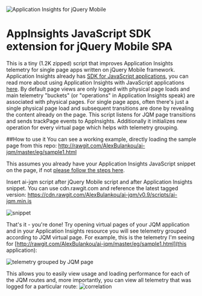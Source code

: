 ![Application Insights for jQuery Mobile](https://mljabq.dm2303.df.livefilestore.com/y3mwHJalZyMJrSdIWQU26XXZ4ZDwxQhrdKkmokBAULhk99_7IFbX6Ezbl6QgjVZl3hTt5FouvGr8uFIEDY8CvnmWbXU-lm7QQVsfuElJ6giKoUFeSvEoV6zmEQSBpTnYgTe3ayP08zUI5cuv5_KSQ85eg?width=256&height=141&cropmode=none)
# AppInsights JavaScript SDK extension for jQuery Mobile SPA
This is a tiny (1.2K zipped) script that improves Application Insights telemetry for single page apps written on jQuery Mobile framework. 
Application Insights already has [SDK for JavaScript applications](https://github.com/Microsoft/ApplicationInsights-JS), you can read more about using Application Insights with JavaScript applications [here](https://azure.microsoft.com/en-us/documentation/articles/app-insights-javascript/). By default page views are only logged with physical page loads and main telemetry "buckets" (or "operations" in Application Insights speak) are associated with physical pages. For single page apps, often there's just a single physical page load and subsequent transitions are done by revealing the content already on the page. This script listens for JQM page transitions and sends trackPage events to AppInsights. Additionally it initializes new operation for every virtual page which helps with telemetry grouping. 

##How to use it
You can see a working example, directly loading the sample page from this repo: http://rawgit.com/AlexBulankou/ai-jqm/master/eg/sample1.html

This assumes you already have your Application Insights JavaScript snippet on the page, if not [please follow the steps here](https://github.com/AlexBulankou/ai-jqm/wiki/Getting-ApplicationInsights-JavaScript-snippet).

Insert ai-jqm script after jQuery Mobile script and after Application Insights snippet. You can use cdn.rawgit.com and reference the latest tagged version: https://cdn.rawgit.com/AlexBulankou/ai-jqm/v0.9/scripts/ai-jqm.min.js

![snippet](https://bit4ka.dm2303.df.livefilestore.com/y3mNTiIVA2dhr_MJA_QTnbl-P3_YnN_bJKe34qPFZqxuKdpKgEbRSUBGJvUeMRsGVl6P8SKhDJAawuaGYDHAXax1w9wjf56I5bpSmS98_PfC27xX7P-gpLfCvUq5dqW3fcBcWzLWmZnxNs8MsVfPJBUsw?width=942&height=336&cropmode=none)

That's it - you're done! Try opening virtual pages of your JQM application and in your Application Insights resource you will see telemetry grouped according to JQM virtual page. For example, this is the telemetry I'm seeing for [http://rawgit.com/AlexBulankou/ai-jqm/master/eg/sample1.html](this application):

![telemetry grouped by JQM page](https://pbth1q.dm2303.df.livefilestore.com/y3m4sQrj-il72VlNfhO8igE-fn1s_AU9F-NovqQybdIQYOUBU45DpWbvhFknzbTIzCL0AsGW-IS1QoaHZEaUcT3b4SL-X-jxRD96PX2XFT0AEdWGVNWNXQrgJ0Vv4qvdFsLJZJVWWoEcJsnXPuB1O1srA?width=826&height=569&cropmode=none)

This allows you to easily view usage and loading performance for each of the JQM routes and, more importantly, you can view all telemetry that was logged for a particular route:
![correlation](https://oz8fmw.dm2303.df.livefilestore.com/y3mU5-u14EDB1Y4zICbcDDBIDaL4IkErdatd9d17SUDIDEQD8EqzIYluJmQBFi0fiasguEKc-tcxWRE9rLL4J-JF-X9Nm5kB12wglCD2H6qKS7bgLiHIMhqRH6nTPPkfTBx2w8Owc-Omp3dVM4xIBwlww?width=1024&height=802&cropmode=none)
